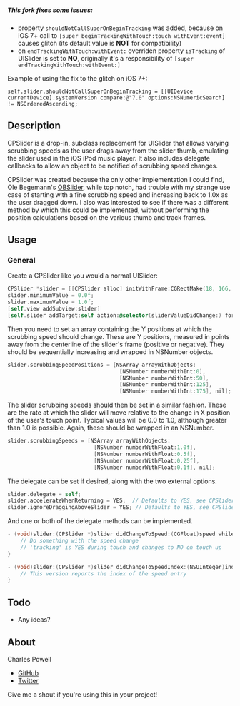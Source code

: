 ##### This fork fixes some issues:

- property `shouldNotCallSuperOnBeginTracking` was added, because on iOS 7+ call to `[super beginTrackingWithTouch:touch withEvent:event]` causes glitch (its default value is **NOT** for compatibility)
- on `endTrackingWithTouch:withEvent:`  overriden property `isTracking` of UISlider is set to **NO**, originally it's a responsibility of `[super endTrackingWithTouch:withEvent:]`

Example of using the fix to the glitch on iOS 7+:

    self.slider.shouldNotCallSuperOnBeginTracking = [[UIDevice currentDevice].systemVersion compare:@"7.0" options:NSNumericSearch] != NSOrderedAscending;

## Description

CPSlider is a drop-in, subclass replacement for UISlider that allows varying scrubbing speeds as the user drags away from the slider thumb, emulating the slider used in the iOS iPod music player. It also includes delegate callbacks to allow an object to be notified of scrubbing speed changes.

CPSlider was created because the only other implementation I could find, Ole Begemann's [OBSlider](https://github.com/ole/OBSlider), while top notch, had trouble with my strange use case of starting with a fine scrubbing speed and increasing back to 1.0x as the user dragged down. I also was interested to see if there was a different method by which this could be implemented, without performing the position calculations based on the various thumb and track frames.

## Usage

### General

Create a CPSlider like you would a normal UISlider:

```objective-c
CPSlider *slider = [[CPSlider alloc] initWithFrame:CGRectMake(18, 166, 284, 23)];
slider.minimumValue = 0.0f;
slider.maximumValue = 1.0f;
[self.view addSubview:slider]
[self.slider addTarget:self action:@selector(sliderValueDidChange:) forControlEvents:UIControlEventValueChanged];
```

Then you need to set an array containing the Y positions at which the scrubbing speed should change. These are Y positions, measured in points away from the centerline of the slider's frame (positive or negative). They should be sequentially increasing and wrapped in NSNumber objects.

```objective-c
slider.scrubbingSpeedPositions = [NSArray arrayWithObjects:
                                   [NSNumber numberWithInt:0],
                                   [NSNumber numberWithInt:50], 
                                   [NSNumber numberWithInt:125],
                                   [NSNumber numberWithInt:175], nil];
```

The slider scrubbing speeds should then be set in a similar fashion. These are the rate at which the slider will move relative to the change in X position of the user's touch point. Typical values will be 0.0 to 1.0, although greater than 1.0 is possible. Again, these should be wrapped in an NSNumber.

```objective-c
slider.scrubbingSpeeds = [NSArray arrayWithObjects:
                           [NSNumber numberWithFloat:1.0f],
                           [NSNumber numberWithFloat:0.5f],
                           [NSNumber numberWithFloat:0.25f],
                           [NSNumber numberWithFloat:0.1f], nil];
```

The delegate can be set if desired, along with the two external options.

```objective-c
slider.delegate = self;
slider.accelerateWhenReturning = YES;  // Defaults to YES, see CPSlider.h for info
slider.ignoreDraggingAboveSlider = YES; // Defaults to YES, see CPSlider.h for info
```

And one or both of the delegate methods can be implemented.

```objective-c
- (void)slider:(CPSlider *)slider didChangeToSpeed:(CGFloat)speed whileTracking:(BOOL)tracking {
    // Do something with the speed change
    // 'tracking' is YES during touch and changes to NO on touch up
}

- (void)slider:(CPSlider *)slider didChangeToSpeedIndex:(NSUInteger)index whileTracking:(BOOL)tracking {
    // This version reports the index of the speed entry
}

```

## Todo
- Any ideas?

## About

Charles Powell
- [GitHub](http://github.com/cbpowell)
- [Twitter](http://twitter.com/seventhcolumn)

Give me a shout if you're using this in your project!
